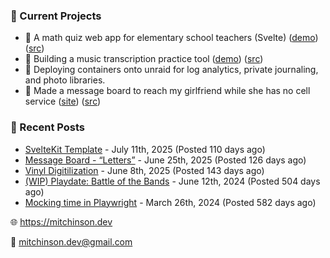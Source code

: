 ### 📌 Current Projects
- 📝 A math quiz web app for elementary school teachers (Svelte) ([demo](https://quiz-staging.mitchinson.dev/)) ([src](https://github.com/bmitchinson/budget-entry))
- 🎵 Building a music transcription practice tool ([demo](https://practice.mitchinson.dev/)) ([src](https://github.com/bmitchinson/practice))
- 🐳 Deploying containers onto unraid for log analytics, private journaling, and photo libraries.
- 💌 Made a message board to reach my girlfriend while she has no cell service ([site](https://letters.mitchinson.dev/)) ([src](https://github.com/bmitchinson/letters))

### 📝 Recent Posts

- [SvelteKit Template](https://blog.mitchinson.dev/sveltekit-template) - July 11th, 2025 (Posted 110 days ago)
- [Message Board - “Letters”](https://blog.mitchinson.dev/letters) - June 25th, 2025 (Posted 126 days ago)
- [Vinyl Digitilization](https://blog.mitchinson.dev/vinyl) - June 8th, 2025 (Posted 143 days ago)
- [(WIP) Playdate: Battle of the Bands](https://blog.mitchinson.dev/playdate-dev-one) - June 12th, 2024 (Posted 504 days ago)
- [Mocking time in Playwright](https://blog.mitchinson.dev/playwright-mock-time) - March 26th, 2024 (Posted 582 days ago)

🌐 https://mitchinson.dev

💌 mitchinson.dev@gmail.com